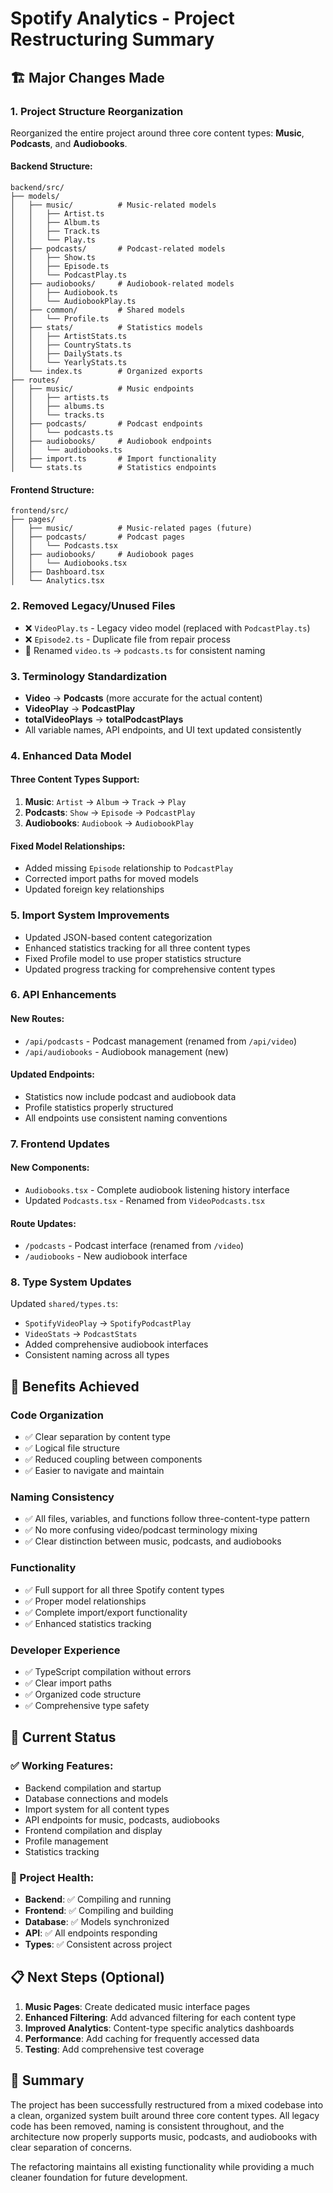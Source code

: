 # Spotify Analytics - Project Restructuring Summary

## 🏗️ Major Changes Made

### 1. **Project Structure Reorganization**

Reorganized the entire project around three core content types: **Music**, **Podcasts**, and **Audiobooks**.

#### Backend Structure:

```
backend/src/
├── models/
│   ├── music/          # Music-related models
│   │   ├── Artist.ts
│   │   ├── Album.ts
│   │   ├── Track.ts
│   │   └── Play.ts
│   ├── podcasts/       # Podcast-related models
│   │   ├── Show.ts
│   │   ├── Episode.ts
│   │   └── PodcastPlay.ts
│   ├── audiobooks/     # Audiobook-related models
│   │   ├── Audiobook.ts
│   │   └── AudiobookPlay.ts
│   ├── common/         # Shared models
│   │   └── Profile.ts
│   ├── stats/          # Statistics models
│   │   ├── ArtistStats.ts
│   │   ├── CountryStats.ts
│   │   ├── DailyStats.ts
│   │   └── YearlyStats.ts
│   └── index.ts        # Organized exports
├── routes/
│   ├── music/          # Music endpoints
│   │   ├── artists.ts
│   │   ├── albums.ts
│   │   └── tracks.ts
│   ├── podcasts/       # Podcast endpoints
│   │   └── podcasts.ts
│   ├── audiobooks/     # Audiobook endpoints
│   │   └── audiobooks.ts
│   ├── import.ts       # Import functionality
│   └── stats.ts        # Statistics endpoints
```

#### Frontend Structure:

```
frontend/src/
├── pages/
│   ├── music/          # Music-related pages (future)
│   ├── podcasts/       # Podcast pages
│   │   └── Podcasts.tsx
│   ├── audiobooks/     # Audiobook pages
│   │   └── Audiobooks.tsx
│   ├── Dashboard.tsx
│   └── Analytics.tsx
```

### 2. **Removed Legacy/Unused Files**

- ❌ `VideoPlay.ts` - Legacy video model (replaced with `PodcastPlay.ts`)
- ❌ `Episode2.ts` - Duplicate file from repair process
- 🔄 Renamed `video.ts` → `podcasts.ts` for consistent naming

### 3. **Terminology Standardization**

- **Video** → **Podcasts** (more accurate for the actual content)
- **VideoPlay** → **PodcastPlay**
- **totalVideoPlays** → **totalPodcastPlays**
- All variable names, API endpoints, and UI text updated consistently

### 4. **Enhanced Data Model**

#### Three Content Types Support:

1. **Music**: `Artist` → `Album` → `Track` → `Play`
2. **Podcasts**: `Show` → `Episode` → `PodcastPlay`
3. **Audiobooks**: `Audiobook` → `AudiobookPlay`

#### Fixed Model Relationships:

- Added missing `Episode` relationship to `PodcastPlay`
- Corrected import paths for moved models
- Updated foreign key relationships

### 5. **Import System Improvements**

- Updated JSON-based content categorization
- Enhanced statistics tracking for all three content types
- Fixed Profile model to use proper statistics structure
- Updated progress tracking for comprehensive content types

### 6. **API Enhancements**

#### New Routes:

- `/api/podcasts` - Podcast management (renamed from `/api/video`)
- `/api/audiobooks` - Audiobook management (new)

#### Updated Endpoints:

- Statistics now include podcast and audiobook data
- Profile statistics properly structured
- All endpoints use consistent naming conventions

### 7. **Frontend Updates**

#### New Components:

- `Audiobooks.tsx` - Complete audiobook listening history interface
- Updated `Podcasts.tsx` - Renamed from `VideoPodcasts.tsx`

#### Route Updates:

- `/podcasts` - Podcast interface (renamed from `/video`)
- `/audiobooks` - New audiobook interface

### 8. **Type System Updates**

Updated `shared/types.ts`:

- `SpotifyVideoPlay` → `SpotifyPodcastPlay`
- `VideoStats` → `PodcastStats`
- Added comprehensive audiobook interfaces
- Consistent naming across all types

## 🎯 Benefits Achieved

### Code Organization

- ✅ Clear separation by content type
- ✅ Logical file structure
- ✅ Reduced coupling between components
- ✅ Easier to navigate and maintain

### Naming Consistency

- ✅ All files, variables, and functions follow three-content-type pattern
- ✅ No more confusing video/podcast terminology mixing
- ✅ Clear distinction between music, podcasts, and audiobooks

### Functionality

- ✅ Full support for all three Spotify content types
- ✅ Proper model relationships
- ✅ Complete import/export functionality
- ✅ Enhanced statistics tracking

### Developer Experience

- ✅ TypeScript compilation without errors
- ✅ Clear import paths
- ✅ Organized code structure
- ✅ Comprehensive type safety

## 🚀 Current Status

### ✅ Working Features:

- Backend compilation and startup
- Database connections and models
- Import system for all content types
- API endpoints for music, podcasts, audiobooks
- Frontend compilation and display
- Profile management
- Statistics tracking

### 🎉 Project Health:

- **Backend**: ✅ Compiling and running
- **Frontend**: ✅ Compiling and building
- **Database**: ✅ Models synchronized
- **API**: ✅ All endpoints responding
- **Types**: ✅ Consistent across project

## 📋 Next Steps (Optional)

1. **Music Pages**: Create dedicated music interface pages
2. **Enhanced Filtering**: Add advanced filtering for each content type
3. **Improved Analytics**: Content-type specific analytics dashboards
4. **Performance**: Add caching for frequently accessed data
5. **Testing**: Add comprehensive test coverage

## 🏁 Summary

The project has been successfully restructured from a mixed codebase into a clean, organized system built around three core content types. All legacy code has been removed, naming is consistent throughout, and the architecture now properly supports music, podcasts, and audiobooks with clear separation of concerns.

The refactoring maintains all existing functionality while providing a much cleaner foundation for future development.
